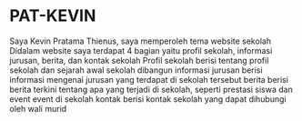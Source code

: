 # PAT-KEVIN
Saya Kevin Pratama Thienus, saya memperoleh tema website sekolah
Didalam website saya terdapat 4 bagian yaitu profil sekolah, informasi jurusan, berita, dan kontak sekolah
Profil sekolah berisi tentang profil sekolah dan sejarah awal sekolah dibangun
informasi jurusan berisi informasi mengenai jurusan yang terdapat di sekolah tersebut
berita berisi berita terkini tentang apa yang terjadi di sekolah, seperti prestasi siswa dan event event di sekolah
kontak berisi kontak sekolah yang dapat dihubungi oleh wali murid
